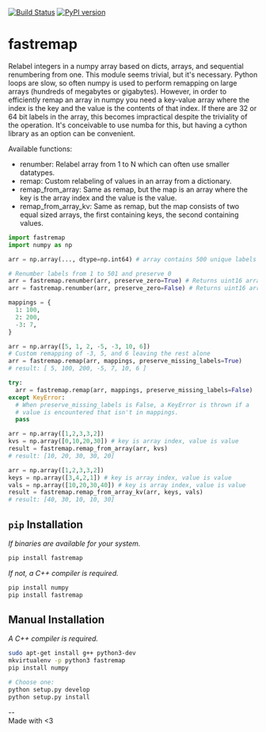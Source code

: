 [![Build Status](https://travis-ci.org/seung-lab/fastremap.svg?branch=master)](https://travis-ci.org/seung-lab/fastremap) [![PyPI version](https://badge.fury.io/py/fastremap.svg)](https://badge.fury.io/py/fastremap)  

# fastremap
Relabel integers in a numpy array based on dicts, arrays, and sequential renumbering from one. This module seems trivial, but it's necessary. Python loops are slow, so often numpy is used to perform remapping on large arrays (hundreds of megabytes or gigabytes). However, in order to efficiently remap an array in numpy you need a key-value array where the index is the key and the value is the contents of that index. If there are 32 or 64 bit labels in the array, this becomes impractical despite the triviality of the operation. It's conceivable to use numba for this, but having a cython library as an option can be convenient.

Available functions:  
- renumber: Relabel array from 1 to N which can often use smaller datatypes.
- remap: Custom relabeling of values in an array from a dictionary.
- remap_from_array: Same as remap, but the map is an array where the key is the array index and the value is the value.
- remap_from_array_kv: Same as remap, but the map consists of two equal sized arrays, the first containing keys, the second containing values.

```python
import fastremap
import numpy as np

arr = np.array(..., dtype=np.int64) # array contains 500 unique labels

# Renumber labels from 1 to 501 and preserve 0
arr = fastremap.renumber(arr, preserve_zero=True) # Returns uint16 array (smallest possible)
arr = fastremap.renumber(arr, preserve_zero=False) # Returns uint16 array, contains [1,502]

mappings = {
  1: 100,
  2: 200,
  -3: 7,
}

arr = np.array([5, 1, 2, -5, -3, 10, 6])
# Custom remapping of -3, 5, and 6 leaving the rest alone
arr = fastremap.remap(arr, mappings, preserve_missing_labels=True) 
# result: [ 5, 100, 200, -5, 7, 10, 6 ]

try:
  arr = fastremap.remap(arr, mappings, preserve_missing_labels=False) 
except KeyError:
  # When preserve_missing_labels is False, a KeyError is thrown if a
  # value is encountered that isn't in mappings.
  pass 

arr = np.array([1,2,3,3,2])
kvs = np.array([0,10,20,30]) # key is array index, value is value
result = fastremap.remap_from_array(arr, kvs)
# result: [10, 20, 30, 30, 20]

arr = np.array([1,2,3,3,2])
keys = np.array([3,4,2,1]) # key is array index, value is value
vals = np.array([10,20,30,40]) # key is array index, value is value
result = fastremap.remap_from_array_kv(arr, keys, vals)
# result: [40, 30, 10, 10, 30]
```

## `pip` Installation

*If binaries are available for your system.*

```bash
pip install fastremap
```

*If not, a C++ compiler is required.*

```bash
pip install numpy
pip install fastremap
```

## Manual Installation

*A C++ compiler is required.*

```bash
sudo apt-get install g++ python3-dev 
mkvirtualenv -p python3 fastremap
pip install numpy

# Choose one:
python setup.py develop  
python setup.py install 
```

--  
Made with <3



